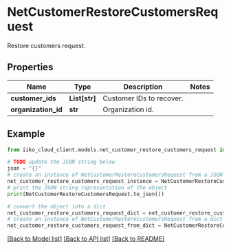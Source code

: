 # NetCustomerRestoreCustomersRequest

Restore customers request.

## Properties

Name | Type | Description | Notes
------------ | ------------- | ------------- | -------------
**customer_ids** | **List[str]** | Customer IDs to recover. | 
**organization_id** | **str** | Organization id. | 

## Example

```python
from iiko_cloud_client.models.net_customer_restore_customers_request import NetCustomerRestoreCustomersRequest

# TODO update the JSON string below
json = "{}"
# create an instance of NetCustomerRestoreCustomersRequest from a JSON string
net_customer_restore_customers_request_instance = NetCustomerRestoreCustomersRequest.from_json(json)
# print the JSON string representation of the object
print(NetCustomerRestoreCustomersRequest.to_json())

# convert the object into a dict
net_customer_restore_customers_request_dict = net_customer_restore_customers_request_instance.to_dict()
# create an instance of NetCustomerRestoreCustomersRequest from a dict
net_customer_restore_customers_request_from_dict = NetCustomerRestoreCustomersRequest.from_dict(net_customer_restore_customers_request_dict)
```
[[Back to Model list]](../README.md#documentation-for-models) [[Back to API list]](../README.md#documentation-for-api-endpoints) [[Back to README]](../README.md)


